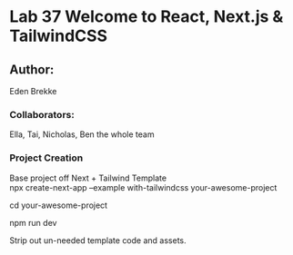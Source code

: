 # Lab 37 Welcome to React, Next.js & TailwindCSS

## Author:

Eden Brekke

### Collaborators:

Ella, Tai, Nicholas, Ben the whole team

### Project Creation

Base project off Next + Tailwind Template  
npx create-next-app –example with-tailwindcss your-awesome-project  

cd your-awesome-project  

npm run dev  

Strip out un-needed template code and assets.